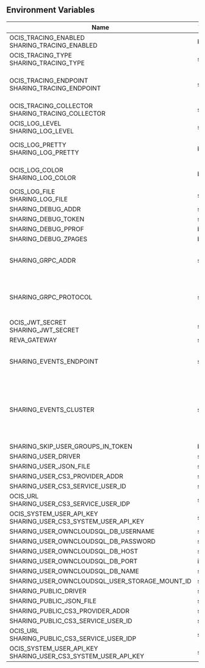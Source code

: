 ## Environment Variables

| Name | Type | Default Value | Description |
|------|------|---------------|-------------|
| OCIS_TRACING_ENABLED<br/>SHARING_TRACING_ENABLED | bool | false | Activates tracing.|
| OCIS_TRACING_TYPE<br/>SHARING_TRACING_TYPE | string |  | |
| OCIS_TRACING_ENDPOINT<br/>SHARING_TRACING_ENDPOINT | string |  | The endpoint to the tracing collector.|
| OCIS_TRACING_COLLECTOR<br/>SHARING_TRACING_COLLECTOR | string |  | |
| OCIS_LOG_LEVEL<br/>SHARING_LOG_LEVEL | string |  | The log level.|
| OCIS_LOG_PRETTY<br/>SHARING_LOG_PRETTY | bool | false | Activates pretty log output.|
| OCIS_LOG_COLOR<br/>SHARING_LOG_COLOR | bool | false | Activates colorized log output.|
| OCIS_LOG_FILE<br/>SHARING_LOG_FILE | string |  | The target log file.|
| SHARING_DEBUG_ADDR | string | 127.0.0.1:9151 | |
| SHARING_DEBUG_TOKEN | string |  | |
| SHARING_DEBUG_PPROF | bool | false | |
| SHARING_DEBUG_ZPAGES | bool | false | |
| SHARING_GRPC_ADDR | string | 127.0.0.1:9150 | The address of the grpc service.|
| SHARING_GRPC_PROTOCOL | string | tcp | The transport protocol of the grpc service.|
| OCIS_JWT_SECRET<br/>SHARING_JWT_SECRET | string |  | |
| REVA_GATEWAY | string | 127.0.0.1:9142 | |
| SHARING_EVENTS_ENDPOINT | string | 127.0.0.1:9233 | the address of the streaming service|
| SHARING_EVENTS_CLUSTER | string | ocis-cluster | the clusterID of the streaming service. Mandatory when using nats|
| SHARING_SKIP_USER_GROUPS_IN_TOKEN | bool | false | |
| SHARING_USER_DRIVER | string | json | |
| SHARING_USER_JSON_FILE | string | ~/.ocis/storage/shares.json | |
| SHARING_USER_CS3_PROVIDER_ADDR | string | 127.0.0.1:9215 | |
| SHARING_USER_CS3_SERVICE_USER_ID | string |  | |
| OCIS_URL<br/>SHARING_USER_CS3_SERVICE_USER_IDP | string | internal | |
| OCIS_SYSTEM_USER_API_KEY<br/>SHARING_USER_CS3_SYSTEM_USER_API_KEY | string |  | |
| SHARING_USER_OWNCLOUDSQL_DB_USERNAME | string |  | |
| SHARING_USER_OWNCLOUDSQL_DB_PASSWORD | string |  | |
| SHARING_USER_OWNCLOUDSQL_DB_HOST | string |  | |
| SHARING_USER_OWNCLOUDSQL_DB_PORT | int | 0 | |
| SHARING_USER_OWNCLOUDSQL_DB_NAME | string |  | |
| SHARING_USER_OWNCLOUDSQL_USER_STORAGE_MOUNT_ID | string |  | |
| SHARING_PUBLIC_DRIVER | string | json | |
| SHARING_PUBLIC_JSON_FILE | string | ~/.ocis/storage/publicshares.json | |
| SHARING_PUBLIC_CS3_PROVIDER_ADDR | string | 127.0.0.1:9215 | |
| SHARING_PUBLIC_CS3_SERVICE_USER_ID | string |  | |
| OCIS_URL<br/>SHARING_PUBLIC_CS3_SERVICE_USER_IDP | string | internal | |
| OCIS_SYSTEM_USER_API_KEY<br/>SHARING_USER_CS3_SYSTEM_USER_API_KEY | string |  | |